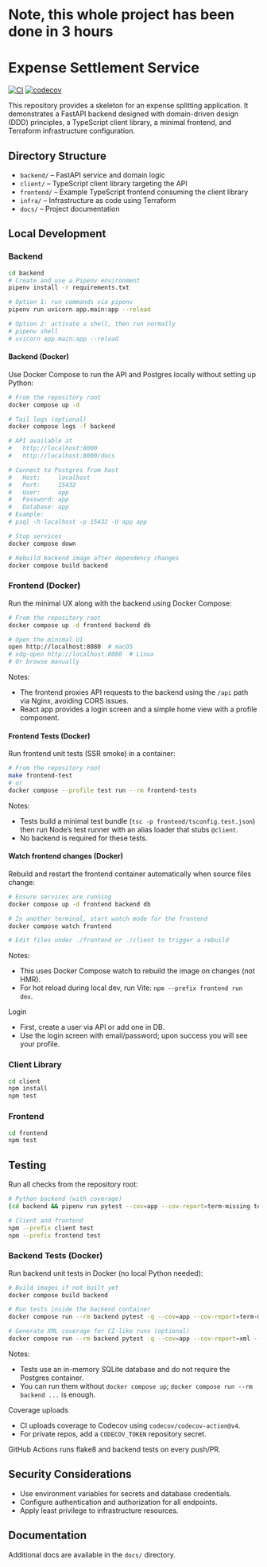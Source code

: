 # Note, this whole project has been done in 3 hours

# Expense Settlement Service

[![CI](https://github.com/mixxx73/ai-work-i1/actions/workflows/ci.yml/badge.svg)](https://github.com/mixxx73/ai-work-i1/actions/workflows/ci.yml)
[![codecov](https://codecov.io/gh/mixxx73/ai-work-i1/branch/main/graph/badge.svg)](https://codecov.io/gh/mixxx73/ai-work-i1)

This repository provides a skeleton for an expense splitting application.
It demonstrates a FastAPI backend designed with domain-driven design (DDD)
principles, a TypeScript client library, a minimal frontend, and Terraform
infrastructure configuration.

## Directory Structure

- `backend/` – FastAPI service and domain logic
- `client/` – TypeScript client library targeting the API
- `frontend/` – Example TypeScript frontend consuming the client library
- `infra/` – Infrastructure as code using Terraform
- `docs/` – Project documentation

## Local Development

### Backend

```bash
cd backend
# Create and use a Pipenv environment
pipenv install -r requirements.txt

# Option 1: run commands via pipenv
pipenv run uvicorn app.main:app --reload

# Option 2: activate a shell, then run normally
# pipenv shell
# uvicorn app.main:app --reload
```

#### Backend (Docker)

Use Docker Compose to run the API and Postgres locally without setting up Python:

```bash
# From the repository root
docker compose up -d

# Tail logs (optional)
docker compose logs -f backend

# API available at
#   http://localhost:8000
#   http://localhost:8000/docs

# Connect to Postgres from host
#   Host:     localhost
#   Port:     15432
#   User:     app
#   Password: app
#   Database: app
# Example:
# psql -h localhost -p 15432 -U app app

# Stop services
docker compose down

# Rebuild backend image after dependency changes
docker compose build backend
```

### Frontend (Docker)

Run the minimal UX along with the backend using Docker Compose:

```bash
# From the repository root
docker compose up -d frontend backend db

# Open the minimal UI
open http://localhost:8080  # macOS
# xdg-open http://localhost:8080  # Linux
# Or browse manually
```

Notes:
- The frontend proxies API requests to the backend using the `/api` path via Nginx, avoiding CORS issues.
- React app provides a login screen and a simple home view with a profile component.

#### Frontend Tests (Docker)

Run frontend unit tests (SSR smoke) in a container:

```bash
# From the repository root
make frontend-test
# or
docker compose --profile test run --rm frontend-tests
```

Notes:
- Tests build a minimal test bundle (`tsc -p frontend/tsconfig.test.json`) then run Node’s test runner with an alias loader that stubs `@client`.
- No backend is required for these tests.

#### Watch frontend changes (Docker)

Rebuild and restart the frontend container automatically when source files change:

```bash
# Ensure services are running
docker compose up -d frontend backend db

# In another terminal, start watch mode for the frontend
docker compose watch frontend

# Edit files under ./frontend or ./client to trigger a rebuild
```

Notes:
- This uses Docker Compose watch to rebuild the image on changes (not HMR).
- For hot reload during local dev, run Vite: `npm --prefix frontend run dev`.

Login
- First, create a user via API or add one in DB.
- Use the login screen with email/password; upon success you will see your profile.

### Client Library

```bash
cd client
npm install
npm test
```

### Frontend

```bash
cd frontend
npm test
```

## Testing

Run all checks from the repository root:

```bash
# Python backend (with coverage)
(cd backend && pipenv run pytest --cov=app --cov-report=term-missing tests)

# Client and frontend
npm --prefix client test
npm --prefix frontend test
```

### Backend Tests (Docker)

Run backend unit tests in Docker (no local Python needed):

```bash
# Build images if not built yet
docker compose build backend

# Run tests inside the backend container
docker compose run --rm backend pytest -q --cov=app --cov-report=term-missing tests

# Generate XML coverage for CI-like runs (optional)
docker compose run --rm backend pytest -q --cov=app --cov-report=xml --cov-report=term tests
```

Notes:
- Tests use an in-memory SQLite database and do not require the Postgres container.
- You can run them without `docker compose up`; `docker compose run --rm backend ...` is enough.

Coverage uploads
- CI uploads coverage to Codecov using `codecov/codecov-action@v4`.
- For private repos, add a `CODECOV_TOKEN` repository secret.

GitHub Actions runs flake8 and backend tests on every push/PR.

## Security Considerations

- Use environment variables for secrets and database credentials.
- Configure authentication and authorization for all endpoints.
- Apply least privilege to infrastructure resources.

## Documentation

Additional docs are available in the `docs/` directory.
